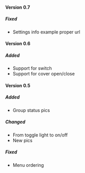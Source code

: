 #### Version 0.7
##### Fixed
- Settings info example proper url

#### Version 0.6
##### Added
- Support for switch
- Support for cover open/close

#### Version 0.5
##### Added
- Group status pics
##### Changed
- From toggle light to on/off
- New pics
##### Fixed
- Menu ordering